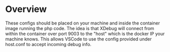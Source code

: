 # Overview

These configs should be placed on your machine and inside the container image running the php code. The idea is that XDebug will connect from within the container over port 9003 to the "host" which is the docker IP your machine knows. This allows VSCode to use the config provided under host.conf to accept incoming debug info.
